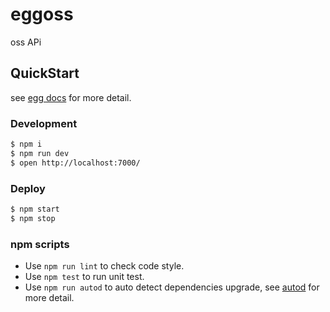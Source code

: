 # eggoss

oss APi

## QuickStart

<!-- add docs here for user -->

see [egg docs][egg] for more detail.

### Development

```bash
$ npm i
$ npm run dev
$ open http://localhost:7000/
```

### Deploy

```bash
$ npm start
$ npm stop
```

### npm scripts

- Use `npm run lint` to check code style.
- Use `npm test` to run unit test.
- Use `npm run autod` to auto detect dependencies upgrade, see [autod](https://www.npmjs.com/package/autod) for more detail.

[egg]: https://eggjs.org
